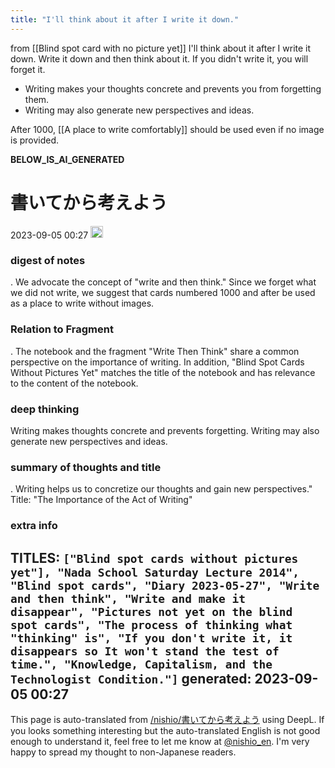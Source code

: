 ```yaml
---
title: "I'll think about it after I write it down."
---
```


from  [[Blind spot card with no picture yet]]
I'll think about it after I write it down.
Write it down and then think about it. If you didn't write it, you will forget it.
- Writing makes your thoughts concrete and prevents you from forgetting them.
- Writing may also generate new perspectives and ideas.

After 1000, [[A place to write comfortably]] should be used even if no image is provided.

__BELOW_IS_AI_GENERATED__
# 書いてから考えよう
 2023-09-05 00:27 <img src='https://scrapbox.io/api/pages/nishio-en/omni/icon' alt='omni.icon' height="19.5"/>
### digest of notes
.
We advocate the concept of "write and then think." Since we forget what we did not write, we suggest that cards numbered 1000 and after be used as a place to write without images.

### Relation to Fragment
.
The notebook and the fragment "Write Then Think" share a common perspective on the importance of writing. In addition, "Blind Spot Cards Without Pictures Yet" matches the title of the notebook and has relevance to the content of the notebook.

### deep thinking
Writing makes thoughts concrete and prevents forgetting. Writing may also generate new perspectives and ideas.

### summary of thoughts and title
.
Writing helps us to concretize our thoughts and gain new perspectives."
Title: "The Importance of the Act of Writing"

### extra info
TITLES: `["Blind spot cards without pictures yet"], "Nada School Saturday Lecture 2014", "Blind spot cards", "Diary 2023-05-27", "Write and then think", "Write and make it disappear", "Pictures not yet on the blind spot cards", "The process of thinking what "thinking" is", "If you don't write it, it disappears so It won't stand the test of time.", "Knowledge, Capitalism, and the Technologist Condition."]`
generated: 2023-09-05 00:27
---
This page is auto-translated from [/nishio/書いてから考えよう](https://scrapbox.io/nishio/書いてから考えよう) using DeepL. If you looks something interesting but the auto-translated English is not good enough to understand it, feel free to let me know at [@nishio_en](https://twitter.com/nishio_en). I'm very happy to spread my thought to non-Japanese readers.
